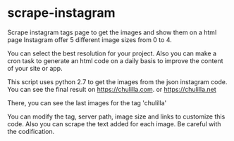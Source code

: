 # scrape-instagram
Scrape instagram tags page to get the images and show them on a html page
Instagram offer 5 different image sizes from 0 to 4.

You can select the best resolution for your project.
Also you can make a cron task to generate an html code on a daily basis to improve the content of your site or app. 

This script uses python 2.7 to get the images from the json instagram code.
You can see the final result on https://chulilla.com. or https://chulilla.net

There, you can see the last images for the tag 'chulilla'

You can modify the tag, server path, image size and links to customize this code.
Also you can scrape the text added for each image. Be careful with the codification.
